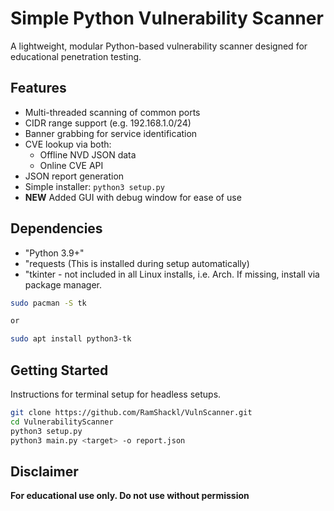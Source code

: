 # Simple Python Vulnerability Scanner

A lightweight, modular Python-based vulnerability scanner designed for educational penetration testing.

## Features
- Multi-threaded scanning of common ports
- CIDR range support (e.g. 192.168.1.0/24)
- Banner grabbing for service identification
- CVE lookup via both:
    - Offline NVD JSON data
    - Online CVE API
- JSON report generation
- Simple installer: `python3 setup.py`
- **NEW** Added GUI with debug window for ease of use

## Dependencies
- "Python 3.9+"
- "requests (This is installed during setup automatically)
- "tkinter - not included in all Linux installs, i.e. Arch. If missing, install via package manager.
```bash
sudo pacman -S tk 

or

sudo apt install python3-tk
```
## Getting Started

Instructions for terminal setup for headless setups.

```bash
git clone https://github.com/RamShackl/VulnScanner.git
cd VulnerabilityScanner
python3 setup.py
python3 main.py <target> -o report.json
```

## Disclaimer
**For educational use only. Do not use without permission**